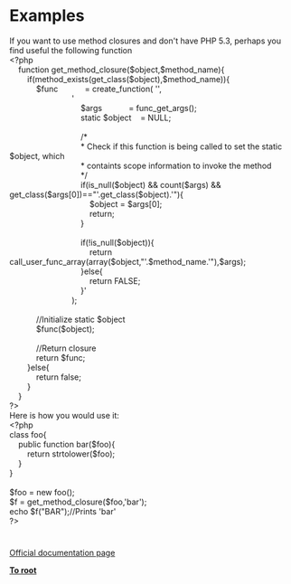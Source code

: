 # Examples




<div class="phpcode"><span class="html">
If you want to use method closures and don&apos;t have PHP 5.3, perhaps you find useful the following function
<br><span class="default">&lt;?php
<br>&#xA0; &#xA0; </span><span class="keyword">function </span><span class="default">get_method_closure</span><span class="keyword">(</span><span class="default">$object</span><span class="keyword">,</span><span class="default">$method_name</span><span class="keyword">){
<br>&#xA0; &#xA0; &#xA0; &#xA0; if(</span><span class="default">method_exists</span><span class="keyword">(</span><span class="default">get_class</span><span class="keyword">(</span><span class="default">$object</span><span class="keyword">),</span><span class="default">$method_name</span><span class="keyword">)){
<br>&#xA0; &#xA0; &#xA0; &#xA0; &#xA0; &#xA0; </span><span class="default">$func&#xA0; &#xA0; &#xA0; &#xA0; &#xA0; &#xA0; </span><span class="keyword">= </span><span class="default">create_function</span><span class="keyword">( </span><span class="string">&apos;&apos;</span><span class="keyword">,
<br>&#xA0; &#xA0; &#xA0; &#xA0; &#xA0; &#xA0; &#xA0; &#xA0; &#xA0; &#xA0; &#xA0; &#xA0; &#xA0; &#xA0; </span><span class="string">&apos;
<br>&#xA0; &#xA0; &#xA0; &#xA0; &#xA0; &#xA0; &#xA0; &#xA0; &#xA0; &#xA0; &#xA0; &#xA0; &#xA0; &#xA0; &#xA0; &#xA0; $args&#xA0; &#xA0; &#xA0; &#xA0; &#xA0; &#xA0; = func_get_args();
<br>&#xA0; &#xA0; &#xA0; &#xA0; &#xA0; &#xA0; &#xA0; &#xA0; &#xA0; &#xA0; &#xA0; &#xA0; &#xA0; &#xA0; &#xA0; &#xA0; static $object&#xA0; &#xA0; = NULL;
<br>&#xA0; &#xA0; &#xA0; &#xA0; &#xA0; &#xA0; &#xA0; &#xA0; &#xA0; &#xA0; &#xA0; &#xA0; &#xA0; &#xA0; &#xA0; &#xA0; 
<br>&#xA0; &#xA0; &#xA0; &#xA0; &#xA0; &#xA0; &#xA0; &#xA0; &#xA0; &#xA0; &#xA0; &#xA0; &#xA0; &#xA0; &#xA0; &#xA0; /*
<br>&#xA0; &#xA0; &#xA0; &#xA0; &#xA0; &#xA0; &#xA0; &#xA0; &#xA0; &#xA0; &#xA0; &#xA0; &#xA0; &#xA0; &#xA0; &#xA0; * Check if this function is being called to set the static $object, which 
<br>&#xA0; &#xA0; &#xA0; &#xA0; &#xA0; &#xA0; &#xA0; &#xA0; &#xA0; &#xA0; &#xA0; &#xA0; &#xA0; &#xA0; &#xA0; &#xA0; * containts scope information to invoke the method
<br>&#xA0; &#xA0; &#xA0; &#xA0; &#xA0; &#xA0; &#xA0; &#xA0; &#xA0; &#xA0; &#xA0; &#xA0; &#xA0; &#xA0; &#xA0; &#xA0; */
<br>&#xA0; &#xA0; &#xA0; &#xA0; &#xA0; &#xA0; &#xA0; &#xA0; &#xA0; &#xA0; &#xA0; &#xA0; &#xA0; &#xA0; &#xA0; &#xA0; if(is_null($object) &amp;&amp; count($args) &amp;&amp; get_class($args[0])==&quot;&apos;</span><span class="keyword">.</span><span class="default">get_class</span><span class="keyword">(</span><span class="default">$object</span><span class="keyword">).</span><span class="string">&apos;&quot;){
<br>&#xA0; &#xA0; &#xA0; &#xA0; &#xA0; &#xA0; &#xA0; &#xA0; &#xA0; &#xA0; &#xA0; &#xA0; &#xA0; &#xA0; &#xA0; &#xA0; &#xA0; &#xA0; $object = $args[0];
<br>&#xA0; &#xA0; &#xA0; &#xA0; &#xA0; &#xA0; &#xA0; &#xA0; &#xA0; &#xA0; &#xA0; &#xA0; &#xA0; &#xA0; &#xA0; &#xA0; &#xA0; &#xA0; return;
<br>&#xA0; &#xA0; &#xA0; &#xA0; &#xA0; &#xA0; &#xA0; &#xA0; &#xA0; &#xA0; &#xA0; &#xA0; &#xA0; &#xA0; &#xA0; &#xA0; }
<br>
<br>&#xA0; &#xA0; &#xA0; &#xA0; &#xA0; &#xA0; &#xA0; &#xA0; &#xA0; &#xA0; &#xA0; &#xA0; &#xA0; &#xA0; &#xA0; &#xA0; if(!is_null($object)){
<br>&#xA0; &#xA0; &#xA0; &#xA0; &#xA0; &#xA0; &#xA0; &#xA0; &#xA0; &#xA0; &#xA0; &#xA0; &#xA0; &#xA0; &#xA0; &#xA0; &#xA0; &#xA0; return call_user_func_array(array($object,&quot;&apos;</span><span class="keyword">.</span><span class="default">$method_name</span><span class="keyword">.</span><span class="string">&apos;&quot;),$args);
<br>&#xA0; &#xA0; &#xA0; &#xA0; &#xA0; &#xA0; &#xA0; &#xA0; &#xA0; &#xA0; &#xA0; &#xA0; &#xA0; &#xA0; &#xA0; &#xA0; }else{
<br>&#xA0; &#xA0; &#xA0; &#xA0; &#xA0; &#xA0; &#xA0; &#xA0; &#xA0; &#xA0; &#xA0; &#xA0; &#xA0; &#xA0; &#xA0; &#xA0; &#xA0; &#xA0; return FALSE;
<br>&#xA0; &#xA0; &#xA0; &#xA0; &#xA0; &#xA0; &#xA0; &#xA0; &#xA0; &#xA0; &#xA0; &#xA0; &#xA0; &#xA0; &#xA0; &#xA0; }&apos;
<br>&#xA0; &#xA0; &#xA0; &#xA0; &#xA0; &#xA0; &#xA0; &#xA0; &#xA0; &#xA0; &#xA0; &#xA0; &#xA0; &#xA0; </span><span class="keyword">);
<br>&#xA0; &#xA0; &#xA0; &#xA0; &#xA0; &#xA0; 
<br>&#xA0; &#xA0; &#xA0; &#xA0; &#xA0; &#xA0; </span><span class="comment">//Initialize static $object
<br>&#xA0; &#xA0; &#xA0; &#xA0; &#xA0; &#xA0; </span><span class="default">$func</span><span class="keyword">(</span><span class="default">$object</span><span class="keyword">);
<br>&#xA0; &#xA0; &#xA0; &#xA0; &#xA0; &#xA0; 
<br>&#xA0; &#xA0; &#xA0; &#xA0; &#xA0; &#xA0; </span><span class="comment">//Return closure
<br>&#xA0; &#xA0; &#xA0; &#xA0; &#xA0; &#xA0; </span><span class="keyword">return </span><span class="default">$func</span><span class="keyword">;
<br>&#xA0; &#xA0; &#xA0; &#xA0; }else{
<br>&#xA0; &#xA0; &#xA0; &#xA0; &#xA0; &#xA0; return </span><span class="default">false</span><span class="keyword">;
<br>&#xA0; &#xA0; &#xA0; &#xA0; }&#xA0; &#xA0; &#xA0; &#xA0; 
<br>&#xA0; &#xA0; }
<br></span><span class="default">?&gt;
<br></span>Here is how you would use it:
<br><span class="default">&lt;?php
<br></span><span class="keyword">class </span><span class="default">foo</span><span class="keyword">{
<br>&#xA0; &#xA0; public function </span><span class="default">bar</span><span class="keyword">(</span><span class="default">$foo</span><span class="keyword">){
<br>&#xA0; &#xA0; &#xA0; &#xA0; return </span><span class="default">strtolower</span><span class="keyword">(</span><span class="default">$foo</span><span class="keyword">);
<br>&#xA0; &#xA0; }
<br>}
<br>
<br></span><span class="default">$foo </span><span class="keyword">= new </span><span class="default">foo</span><span class="keyword">();
<br></span><span class="default">$f </span><span class="keyword">= </span><span class="default">get_method_closure</span><span class="keyword">(</span><span class="default">$foo</span><span class="keyword">,</span><span class="string">&apos;bar&apos;</span><span class="keyword">);
<br>echo </span><span class="default">$f</span><span class="keyword">(</span><span class="string">&quot;BAR&quot;</span><span class="keyword">);</span><span class="comment">//Prints &apos;bar&apos;
<br></span><span class="default">?&gt;</span>
</span>
</div>
  

#

[Official documentation page](https://www.php.net/manual/en/reflection.examples.php)

**[To root](/README.md)**